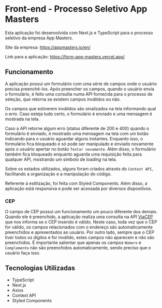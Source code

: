 # Front-end - Processo Seletivo App Masters

Esta aplicação foi desenvolvida com Next.js e TypeScript para o processo seletivo da empresa App Masters.

Site da empresa: https://appmasters.io/en/

Link para a aplicação: https://form-app-masters.vercel.app/

## Funcionamento

A aplicação possui um formulário com uma série de campos onde o usuário precisa preenchê-los. Após preencher os campos, quando o usuário envia o formulário, é feito uma consulta numa API fornecida para o processo de seleção, que retorna se existem campos inválidos ou não.

Os campos que estiverem inválidos são sinalizados na tela informando qual o erro. Caso esteja tudo certo, o formulário é enviado e uma mensagem é mostrada na tela.

Caso a API retorne algum erro (status diferente de 200 e 400) quando o formulário é enviado, é mostrado uma mensagem na tela com um botão indicando para o usuário aguardar alguns instantes. Enquanto isso, o formulário fica bloqueado e só pode ser manipulado e enviado novamente após o usuário apertar no botão `Tentar novamente`. Além disso, o formulário também fica bloqueado enquanto aguarda uma requisição feita para qualquer API, mostrando um símbolo de *loading* na tela.

Sobre os estados utilizados, alguns foram criados através do `Context API`, facilitando a organização e a manipulação do código.

Referente à estilização, foi feita com Styled Components. Além disso, a aplicação está responsiva e pode ser acessada por diversos dispositivos.
### CEP

O campo de CEP possui um funcionamento um pouco diferente dos demais. Quando ele é preenchido, a aplicação realiza uma consulta na API [ViaCEP](https://viacep.com.br/) que nos informa se o CEP inserido é válido. Neste caso, toda vez que o CEP for válido, os campos relacionados com o endereço são automaticamente preenchidos e apresentados ao usuário. Por outro lado, sempre que o CEP tiver todos os dígitos e for inválido, estes campos não aparecem e não são preenchidos. É importante salientar que apenas os campos `Número` e `Complemento` não são preenchidos automaticamente, sendo preciso que o usuário faça isso.

## Tecnologias Utilizadas

- TypeScript
- Next.js
- Axios
- Context API
- Styled Components